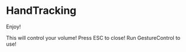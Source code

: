 # HandTracking
Enjoy!

This will control your volume! Press ESC to close!
Run GestureControl to use!
